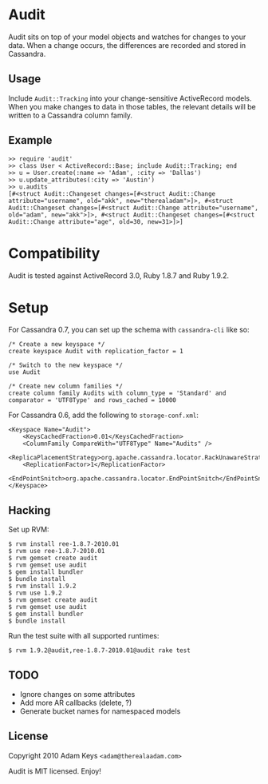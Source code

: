 # Audit

Audit sits on top of your model objects and watches for changes to your data. When a change occurs, the differences are recorded and stored in Cassandra.

## Usage

Include `Audit::Tracking` into your change-sensitive ActiveRecord models. When you make changes to data in those tables, the relevant details will be written to a Cassandra column family.

## Example

    >> require 'audit'
    >> class User < ActiveRecord::Base; include Audit::Tracking; end
    >> u = User.create(:name => 'Adam', :city => 'Dallas')
    >> u.update_attributes(:city => 'Austin')
    >> u.audits
    [#<struct Audit::Changeset changes=[#<struct Audit::Change attribute="username", old="akk", new="therealadam">]>, #<struct Audit::Changeset changes=[#<struct Audit::Change attribute="username", old="adam", new="akk">]>, #<struct Audit::Changeset changes=[#<struct Audit::Change attribute="age", old=30, new=31>]>]

# Compatibility

Audit is tested against ActiveRecord 3.0, Ruby 1.8.7 and Ruby 1.9.2.

# Setup

For Cassandra 0.7, you can set up the schema with `cassandra-cli` like so:

    /* Create a new keyspace */
    create keyspace Audit with replication_factor = 1

    /* Switch to the new keyspace */
    use Audit

    /* Create new column families */
    create column family Audits with column_type = 'Standard' and comparator = 'UTF8Type' and rows_cached = 10000

For Cassandra 0.6, add the following to `storage-conf.xml`:

    <Keyspace Name="Audit">
        <KeysCachedFraction>0.01</KeysCachedFraction>
        <ColumnFamily CompareWith="UTF8Type" Name="Audits" />
        <ReplicaPlacementStrategy>org.apache.cassandra.locator.RackUnawareStrategy</ReplicaPlacementStrategy>
        <ReplicationFactor>1</ReplicationFactor>
        <EndPointSnitch>org.apache.cassandra.locator.EndPointSnitch</EndPointSnitch>
    </Keyspace>
    
## Hacking

Set up RVM:

    $ rvm install ree-1.8.7-2010.01
    $ rvm use ree-1.8.7-2010.01
    $ rvm gemset create audit
    $ rvm gemset use audit
    $ gem install bundler
    $ bundle install
    $ rvm install 1.9.2
    $ rvm use 1.9.2
    $ rvm gemset create audit
    $ rvm gemset use audit
    $ gem install bundler
    $ bundle install
    
Run the test suite with all supported runtimes:

    $ rvm 1.9.2@audit,ree-1.8.7-2010.01@audit rake test

## TODO

- Ignore changes on some attributes
- Add more AR callbacks (delete, ?)
- Generate bucket names for namespaced models

## License

Copyright 2010 Adam Keys `<adam@therealaadam.com>`

Audit is MIT licensed. Enjoy!
